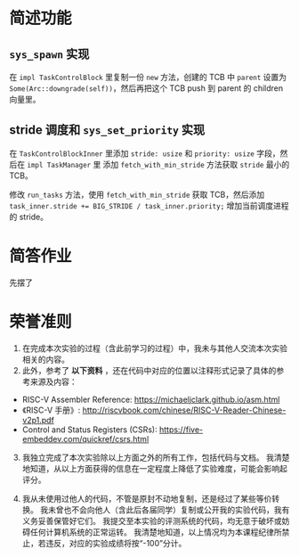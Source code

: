 # 简述功能

## `sys_spawn` 实现

在 `impl TaskControlBlock` 里复制一份 `new` 方法，创建的 TCB 中 `parent` 设置为 `Some(Arc::downgrade(self))`，然后再把这个 TCB push 到 parent 的 children 向量里。

## stride 调度和 `sys_set_priority` 实现

在 `TaskControlBlockInner` 里添加 `stride: usize` 和 `priority: usize` 字段，然后在 `impl TaskManager` 里 添加 `fetch_with_min_stride` 方法获取 `stride` 最小的 TCB。

修改 `run_tasks` 方法，使用 `fetch_with_min_stride` 获取 TCB，然后添加 `task_inner.stride += BIG_STRIDE / task_inner.priority;` 增加当前调度进程的 stride。


# 简答作业

先摆了

# 荣誉准则

1. 在完成本次实验的过程（含此前学习的过程）中，我未与其他人交流本次实验相关的内容。
2. 此外，参考了 **以下资料** ，还在代码中对应的位置以注释形式记录了具体的参考来源及内容：

* RISC-V Assembler Reference: https://michaeljclark.github.io/asm.html
* 《RISC-V 手册》: http://riscvbook.com/chinese/RISC-V-Reader-Chinese-v2p1.pdf
* Control and Status Registers (CSRs): https://five-embeddev.com/quickref/csrs.html

3. 我独立完成了本次实验除以上方面之外的所有工作，包括代码与文档。 我清楚地知道，从以上方面获得的信息在一定程度上降低了实验难度，可能会影响起评分。

4. 我从未使用过他人的代码，不管是原封不动地复制，还是经过了某些等价转换。 我未曾也不会向他人（含此后各届同学）复制或公开我的实验代码，我有义务妥善保管好它们。 我提交至本实验的评测系统的代码，均无意于破坏或妨碍任何计算机系统的正常运转。 我清楚地知道，以上情况均为本课程纪律所禁止，若违反，对应的实验成绩将按“-100”分计。
